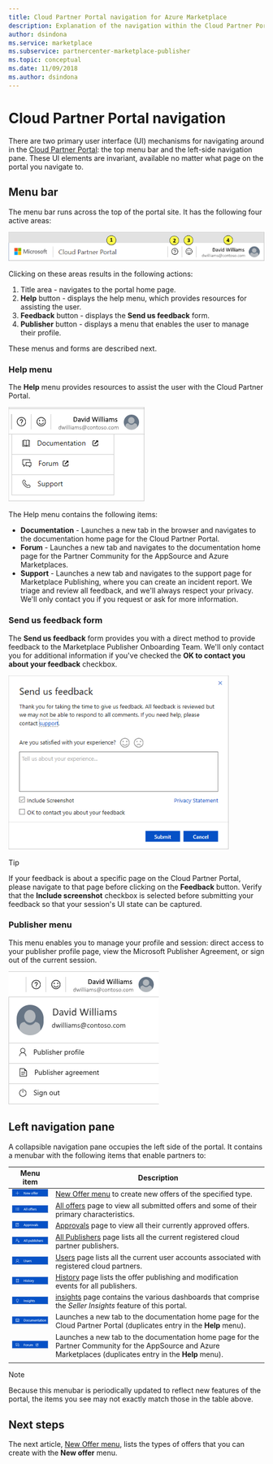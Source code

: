 ```yaml
---
title: Cloud Partner Portal navigation for Azure Marketplace 
description: Explanation of the navigation within the Cloud Partner Portal for Azure Marketplace.
author: dsindona
ms.service: marketplace
ms.subservice: partnercenter-marketplace-publisher
ms.topic: conceptual
ms.date: 11/09/2018
ms.author: dsindona
---
```


# Cloud Partner Portal navigation

There are two primary user interface (UI) mechanisms for navigating around in the [Cloud Partner Portal](https://cloudpartner.azure.com): the top menu bar and the left-side navigation pane.  These UI elements are invariant, available no matter what page on the portal you navigate to.


## Menu bar

The menu bar runs across the top of the portal site.  It has the following four active areas:

![Menu bar](./media/top-menubar1.png)

Clicking on these areas results in the following actions:

1. Title area - navigates to the portal home page.
2. **Help** button - displays the help menu, which provides resources for assisting the user.
3. **Feedback** button - displays the **Send us feedback** form.
4. **Publisher** button - displays a menu that enables the user to manage their profile.

These menus and forms are described next.

### Help menu

The **Help** menu provides resources to assist the user with the Cloud Partner Portal.

![Top menu bar](./media/top-menubar2.png)

The Help menu contains the following items:

- **Documentation** - Launches a new tab in the browser and navigates to the documentation home page for the Cloud Partner Portal. 
- **Forum** - Launches a new tab and navigates to the documentation home page for the Partner Community for the AppSource and Azure Marketplaces.
- **Support** - Launches a new tab and navigates to the support page for Marketplace Publishing, where you can create an incident report.  We triage and review all feedback, and we'll always respect your privacy. We'll only contact you if you request or ask for more information.


### Send us feedback form

The **Send us feedback** form provides you with a direct method to provide feedback to the Marketplace Publisher Onboarding Team.  We'll only contact you for additional information if you've checked the **OK to contact you about your feedback** checkbox.

![Feedback form](./media/feedback-form.png)

> [!TIP]
> If your feedback is about a specific page on the Cloud Partner Portal, please navigate to that page before clicking on the **Feedback** button.  Verify that the **Include screenshot** checkbox is selected before submitting your feedback so that your session's UI state can be captured. 


### Publisher menu

This menu enables you to manage your profile and session: direct access to your publisher profile page, view the Microsoft Publisher Agreement, or sign out of the current session. 

![Publisher menu](./media/publisher-menu.png)


## Left navigation pane

A collapsible navigation pane occupies the left side of the portal.  It contains a menubar with the following items that enable partners to:


|    **Menu item**     |      **Description**                       |
|    -------------     |      ---------------                       |
| ![New Offer item](./media/left-navbar1.png) | [New Offer menu](./cpp-new-offer-menu.md) to create new offers of the specified type. |
| ![All Offers item](./media/left-navbar2.png) | [All offers](./cpp-all-offers-page.md) page to view all submitted offers and some of their primary characteristics. |
| ![Approvals item](./media/left-navbar3.png) | [Approvals](./cpp-approvals-page.md) page to view all their currently approved offers. |
| ![All Publishers item](./media/left-navbar4.png) | [All Publishers](./cpp-all-publishers-page.md) page lists all the current registered cloud partner publishers. |
| ![Users item](./media/left-navbar5.png) | [Users](./cpp-users-page.md) page lists all the current user accounts associated with registered cloud partners. |
| ![History item](./media/left-navbar6.png) | [History](./cpp-history-page.md) page lists the offer publishing and modification events for all publishers. |
| ![Insights item](./media/left-navbar7.png) | [insights](./cpp-insights-page.md) page contains the various dashboards that comprise the *Seller Insights* feature of this portal. |
| ![Documentation item](./media/left-navbar8.png) | Launches a new tab to the documentation home page for the Cloud Partner Portal (duplicates entry in the **Help** menu). |
| ![Forum item](./media/left-navbar9.png)  | Launches a new tab to the documentation home page for the Partner Community for the AppSource and Azure Marketplaces (duplicates entry in the **Help** menu). |
|  |  |

> [!NOTE]
> Because this menubar is periodically updated to reflect new features of the portal, the items you see may not exactly match those in the table above.


## Next steps

The next article, [New Offer menu](./cpp-new-offer-menu.md), lists the types of offers that you can create with the **New offer** menu.
